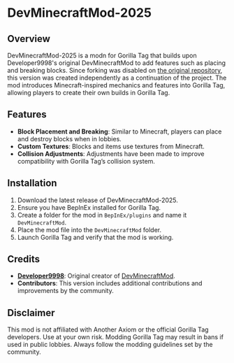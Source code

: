 # DevMinecraftMod-2025

## Overview
DevMinecraftMod-2025 is a modn for Gorilla Tag that builds upon Developer9998's original DevMinecraftMod to add features such as placing and breaking blocks. Since forking was disabled on [the original repository](https://github.com/developer9998/DevMinecraftMod), this version was created independently as a continuation of the project. The mod introduces Minecraft-inspired mechanics and features into Gorilla Tag, allowing players to create their own builds in Gorilla Tag.

## Features
- **Block Placement and Breaking**: Similar to Minecraft, players can place and destroy blocks when in lobbies.
- **Custom Textures**: Blocks and items use textures from Minecraft.
- **Collision Adjustments**: Adjustments have been made to improve compatibility with Gorilla Tag’s collision system.

## Installation
1. Download the latest release of DevMinecraftMod-2025.
2. Ensure you have BepInEx installed for Gorilla Tag.
3. Create a folder for the mod in `BepInEx/plugins` and name it `DevMinecraftMod`.
3. Place the mod file into the `DevMinecraftMod` folder.
4. Launch Gorilla Tag and verify that the mod is working.

## Credits
- **[Developer9998](https://github.com/developer9998)**: Original creator of [DevMinecraftMod](https://github.com/developer9998/DevMinecraftMod).
- **Contributors**: This version includes additional contributions and improvements by the community.

## Disclaimer
This mod is not affiliated with Another Axiom or the official Gorilla Tag developers. Use at your own risk. Modding Gorilla Tag may result in bans if used in public lobbies. Always follow the modding guidelines set by the community.
